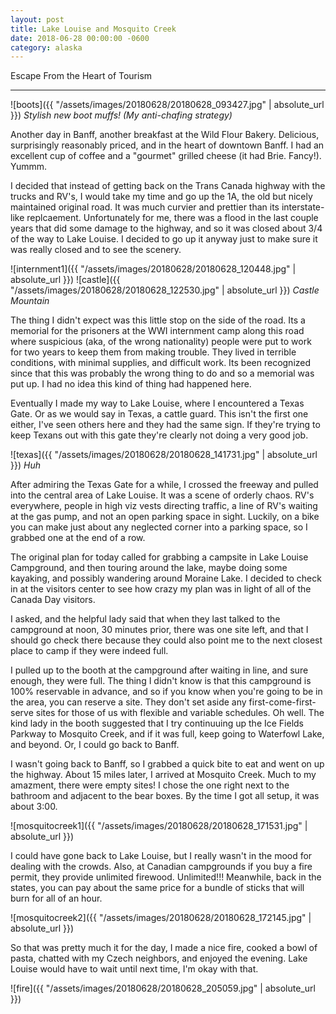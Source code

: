 ```yaml
---
layout: post
title: Lake Louise and Mosquito Creek
date: 2018-06-28 00:00:00 -0600
category: alaska
---
```


Escape From the Heart of Tourism

---
![boots]({{ "/assets/images/20180628/20180628_093427.jpg" | absolute_url }})
*Stylish new boot muffs! (My anti-chafing strategy)*

Another day in Banff, another breakfast at the Wild Flour Bakery.  Delicious, surprisingly reasonably priced, and in the heart of downtown Banff.  I had an excellent cup of coffee and a "gourmet" grilled cheese (it had Brie.  Fancy!).  Yummm.

I decided that instead of getting back on the Trans Canada highway with the trucks and RV's, I would take my time and go up the 1A, the old but nicely maintained original road.  It was much curvier and prettier than its interstate-like replcaement.  Unfortunately for me, there was a flood in the last couple years that did some damage to the highway, and so it was closed about 3/4 of the way to Lake Louise.  I decided to go up it anyway just to make sure it was really closed and to see the scenery.

![internment1]({{ "/assets/images/20180628/20180628_120448.jpg" | absolute_url }})
![castle]({{ "/assets/images/20180628/20180628_122530.jpg" | absolute_url }})
*Castle Mountain*

The thing I didn't expect was this little stop on the side of the road.  Its a memorial for the prisoners at the WWI internment camp along this road where suspicious (aka, of the wrong nationality) people were put to work for two years to keep them from making trouble.  They lived in terrible conditions, with minimal supplies, and difficult work.  Its been recognized since that this was probably the wrong thing to do and so a memorial was put up. I had no idea this kind of thing had happened here.

Eventually I made my way to Lake Louise, where I encountered a Texas Gate.  Or as we would say in Texas, a cattle guard.  This isn't the first one either, I've seen others here and they had the same sign.  If they're trying to keep Texans out with this gate they're clearly not doing a very good job.

![texas]({{ "/assets/images/20180628/20180628_141731.jpg" | absolute_url }})
*Huh*

After admiring the Texas Gate for a while, I crossed the freeway and pulled into the central area of Lake Louise.  It was a scene of orderly chaos.  RV's everywhere, people in high viz vests directing traffic, a line of RV's waiting at the gas pump, and not an open parking space in sight.  Luckily, on a bike you can make just about any neglected corner into a parking space, so I grabbed one at the end of a row. 

The original plan for today called for grabbing a campsite in Lake Louise Campground, and then touring around the lake, maybe doing some kayaking, and possibly wandering around Moraine Lake.  I decided to check in at the visitors center to see how crazy my plan was in light of all of the Canada Day visitors.

I asked, and the helpful lady said that when they last talked to the campground at noon, 30 minutes prior, there was one site left, and that I should go check there because they could also point me to the next closest place to camp if they were indeed full.  

I pulled up to the booth at the campground after waiting in line, and sure enough, they were full.  The thing I didn't know is that this campground is 100% reservable in advance, and so if you know when you're going to be in the area, you can reserve a site.  They don't set aside any first-come-first-serve sites for those of us with flexible and variable schedules.  Oh well.  The kind lady in the booth suggested that I try continuuing up the Ice Fields Parkway to Mosquito Creek, and if it was full, keep going to Waterfowl Lake, and beyond.  Or, I could go back to Banff.  

I wasn't going back to Banff, so I grabbed a quick bite to eat and went on up the highway. About 15 miles later, I arrived at Mosquito Creek.  Much to my amazment, there were empty sites!  I chose the one right next to the bathroom and adjacent to the bear boxes.  By the time I got all setup, it was about 3:00.

![mosquitocreek1]({{ "/assets/images/20180628/20180628_171531.jpg" | absolute_url }})

I could have gone back to Lake Louise, but I really wasn't in the mood for dealing with the crowds.  Also, at Canadian campgrounds if you buy a fire permit, they provide unlimited firewood.  Unlimited!!!  Meanwhile, back in the states, you can pay about the same price for a bundle of sticks that will burn for all of an hour.

![mosquitocreek2]({{ "/assets/images/20180628/20180628_172145.jpg" | absolute_url }})

So that was pretty much it for the day, I made a nice fire, cooked a bowl of pasta, chatted with my Czech neighbors, and enjoyed the evening.  Lake Louise would have to wait until next time, I'm okay with that.

![fire]({{ "/assets/images/20180628/20180628_205059.jpg" | absolute_url }})

